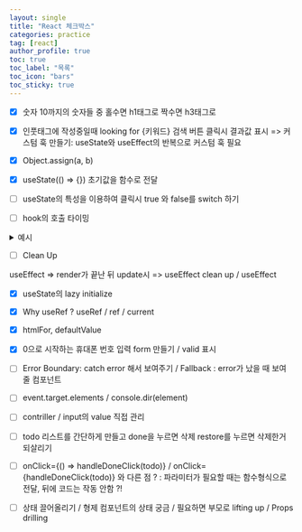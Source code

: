 ```yaml
---
layout: single
title: "React 체크박스"
categories: practice
tag: [react]
author_profile: true
toc: true
toc_label: "목록"
toc_icon: "bars"
toc_sticky: true
---
```


- [x] 숫자 10까지의 숫자들 중 홀수면 h1태그로 짝수면 h3태그로

- [x] 인풋태그에 작성중일때 looking for {키워드} 검색 버튼 클릭시 결과값 표시 => 커스텀 훅 만들기: useState와 useEffect의 반복으로 커스텀 훅 필요

- [x] Object.assign(a, b)

- [x] useState(() => {}) 초기값을 함수로 전달

- [ ] useState의 특성을 이용하여 클릭시 true 와 false를 switch 하기

- [ ] hook의 호출 타이밍

<details>
<summary>예시</summary>
<div markdown='1'>

```javascript

import React from "react";

const Child = () => {
  console.log('   Child render start');
  const [text, setText] = React.useState(() => {
    console.log('   Child useState');
    return "";
  });

  React.useEffect(() => {
    console.log("   Chaild useEffect, no deps");

    return () => {
      console.log("   Chaild useEffect [Cleanup], no deps");
    }
  })

  React.useEffect(() => {
    console.log("   Chaild useEffect, empty deps");

    return () => {
      console.log("   Chaild useEffect [Cleanup], empty deps");
    }
  }, [])

  React.useEffect(() => {
    console.log("   Chaild useEffect, [text] deps");

    return () => {
      console.log("   Chaild useEffect [Cleanup], [text] deps");
    }
  }, [text])

  const handleChange = (e) => {
    setText(e.target.value);
  }

  const element = (
  <>
    <input type="text" onChange={handleChange}/>
    <p>{text}</p>
  </>
  )
  console.log('   Child render end');
  return element;
}

const App = () => {
  console.log('APP render start');
  const [show, setShow] = React.useState(() => {
    console.log("APP useState");
    return false;
  });

  React.useEffect(() => {
    console.log("APP useEffect, empty deps");

    return () => {
      console.log("APP useEffect [Cleanup], empty deps");
    }
  }, []);

  React.useEffect(() => {
    console.log("APP useEffect, no deps");

    return () => {
      console.log("APP useEffect [Cleanup], no deps");
    }
  });
  React.useEffect(() => {
    console.log("APP useEffect, [show]");

    return () => {
      console.log("APP useEffect [Cleanup], [show] deps");
    }
  }, [show]);

  const handleClick = () => {

    setShow((prev) => !prev);
  }

  console.log('APP render end');

  const element = (
    <>
      <button onClick={handleClick}>Search</button>
      {show ? <Child /> : null}
    </>
  )
  return element;
}


export default App;

```

</div>
</details>

- [ ] Clean Up

useEffect => render가 끝난 뒤
update시 => useEffect clean up / useEffect

- [X] useState의 lazy initialize

- [X] Why useRef ? useRef / ref / current

- [X] htmlFor, defaultValue
  
- [X] 0으로 시작하는 휴대폰 번호 입력 form 만들기 / valid 표시 
  
- [ ] Error Boundary: catch error 해서 보여주기 / Fallback : error가 났을 때 보여줄 컴포넌트
  
- [ ] event.target.elements / console.dir(element)
  
- [ ] contriller / input의 value 직접 관리 
 
- [ ] todo 리스트를 간단하게 만들고 done을 누르면 삭제 restore를 누르면 삭제한거 되살리기

- [ ] onClick={() => handleDoneClick(todo)} / onClick={handleDoneClick(todo)} 와 다른 점 ?
   : 파라미터가 필요할 때는 함수형식으로 전달, 뒤에 코드는 작동 안함 ?!

- [ ] 상태 끌어올리기 / 형제 컴포넌트의 상태 궁금 / 필요하면 부모로 lifting up / Props drilling